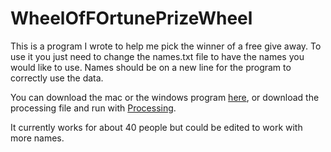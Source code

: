# WheelOfFOrtunePrizeWheel

<p> This is a program I wrote to help me pick the winner of a free give away.  To use it you just need to change the names.txt file to have the names you would like to use.  Names should be on a new line for the program to correctly use the data.
  
You can download the mac or the windows program <a href="https://drive.google.com/open?id=1XV5Gx2_TWLg9QkL1_EarkOSPOQBFpZBh" target="_blank">here</a>, or download the processing file and run with <a href="https://processing.org/download/" target="_blank">Processing</a>.  
  
It currently works for about 40 people but could be edited to work with more names.</p>
